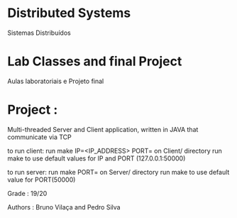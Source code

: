 Distributed Systems
========================
Sistemas Distribuídos

Lab Classes and final Project
=========================
Aulas laboratoriais e Projeto final

Project :
=========================
Multi-threaded Server and Client application, written in JAVA that
communicate via TCP

to run client:
        run make IP=<IP_ADDRESS> PORT=<PORT> on Client/ directory
        run make to use default values for IP and PORT (127.0.0.1:50000)

to run server:
        run make PORT=<PORT> on Server/ directory
        run make to use default value for PORT(50000)

Grade : 19/20

Authors : Bruno Vilaça and Pedro Silva
